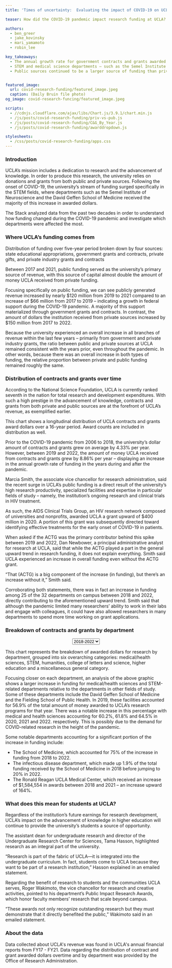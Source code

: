 ```yaml
---
title: 'Times of uncertainty:  Evaluating the impact of COVID-19 on UCLA’s research activity'

teaser: How did the COVID-19 pandemic impact research funding at UCLA? Which departments and types of research were affected the most?

authors:
  - ben_greer
  - jake_kovinsky
  - mari_yamamoto
  - robin_lee

key_takeaways:
  - The annual growth rate for government contracts and grants awarded to UCLA doubled between 2019 and 2022, compared to the annual growth rate in the 12 years prior (2006 - 2018).
  - STEM and medical science departments – such as the Semel Institute of Neuroscience and the David Geffen School of Medicine – received increases in funding with the onset of COVID-19. Funding for medical/health sciences increased by $462,204,784 from 2018 to 2022, while other STEM funding increased by $47,101,701 from 2018 to 2022
  - Public sources continued to be a larger source of funding than private sources during the COVID-19 pandemic.


featured_image:
  url: covid-research-funding/featured_image.jpeg
  caption: (Daily Bruin file photo)
og_image: covid-research-funcing/featured_image.jpeg

scripts:
  - //cdnjs.cloudflare.com/ajax/libs/Chart.js/3.9.1/chart.min.js
  - /js/posts/covid-research-funding/priv-vs-pub.js
  - /js/posts/covid-research-funding/C&G_By_Year.js
  - /js/posts/covid-research-funding/awarddropdown.js

stylesheets:
  - /css/posts/covid-research-funding/apps.css
---
```


### Introduction

UCLA’s mission includes a dedication to research and the advancement of knowledge. In order to produce this research, the university relies on donations and grants from both public and private sources. Following the onset of COVID-19, the university’s stream of funding surged specifically in the STEM fields, where departments such as the Semel Institute of Neuroscience and the David Geffen School of Medicine received the majority of this increase in awarded dollars.

The Stack analyzed data from the past two decades in order to understand how funding changed during the COVID-19 pandemic and investigate which departments were affected the most.

### Where UCLA’s funding comes from

<div class="bar1-chart">
  <canvas id = "privvspubbar" width="80%" height="500%"></canvas>
</div>
<p class = 'caption'>Distribution of funding over five-year period broken down by four sources: state educational appropriations, government grants and contracts, private gifts, and private industry grants and contracts</p>

Between 2017 and 2021, public funding served as the university’s primary source of revenue, with this source of capital almost double the amount of money UCLA received from private funding.

Focusing specifically on public funding, we can see publicly generated revenue increased by nearly $120 million from 2019 to 2021 compared to an increase of $66 million from 2017 to 2019 – indicating a growth in federal support during the COVID-19 pandemic. A majority of this support materialized through government grants and contracts. In contrast, the amount of dollars the institution received from private sources increased by $150 million from 2017 to 2022.

Because the university experienced an overall increase in all branches of revenue within the last few years – primarily from government and private industry grants, the ratio between public and private sources at UCLA remained consistent with the years prior, even throughout the pandemic. In other words, because there was an overall increase in both types of funding, the relative proportion between private and public funding remained roughly the same.

### Distribution of contracts and grants over time

According to the National Science Foundation, UCLA is currently ranked seventh in the nation for total research and development expenditures. With such a high prestige in the advancement of knowledge, contracts and grants from both private and public sources are at the forefront of UCLA’s revenue, as exemplified earlier.

<div class="bar2-chart">
  <canvas id="CG_Chart" width="80%" height="500%"></canvas>
</div>
<p class='caption'>This chart shows a longitudinal distribution of UCLA contracts and grants award dollars over a 16-year period. Award counts are included in distribution as well.</p>

Prior to the COVID-19 pandemic from 2006 to 2018, the university’s dollar amount of contracts and grants grew on average by 4.33% per year. However, between 2019 and 2022, the amount of money UCLA received from contracts and grants grew by 8.86% per year – displaying an increase in the annual growth rate of funding in the years during and after the pandemic.

Marcia Smith, the associate vice chancellor for research administration, said the recent surge in UCLA’s public funding is a direct result of the university’s high research productivity, specialized facilities and expertise in particular fields of study – namely, the institution’s ongoing research and clinical trials in HIV treatment.

As such, the AIDS Clinical Trials Group, an HIV research network composed of universities and nonprofits, awarded UCLA a grant upward of $400 million in 2020. A portion of this grant was subsequently directed toward identifying effective treatments for the early onset of COVID-19 in patients.

When asked if the ACTG was the primary contributor behind this spike between 2019 and 2022, Dan Newbower, a principal administrative analyst for research at UCLA, said that while the ACTG played a part in the general upward trend in research funding, it does not explain everything. Smith said UCLA experienced an increase in overall funding even without the ACTG grant.

“That (ACTG) is a big component of the increase (in funding), but there’s an increase without it,” Smith said.

Corroborating both statements, there was in fact an increase in funding among 25 of the 32 departments on campus between 2018 and 2022, directly contributing to the aforementioned upward trend. Smith said that although the pandemic limited many researchers’ ability to work in their labs and engage with colleagues, it could have also allowed researchers in many departments to spend more time working on grant applications.

### Breakdown of contracts and grants by department

<div id="text">
  <!-- <b style="font-family: 'Helvetica Neue', 'Helvetica', 'Arial', sans-serif; font-size: 12px; color: rgba(0,0,0,0.65); padding:20px;">Award dollars by year</b> -->
</div>
<div id="container" style="text-align:center;">
        <div class="selectBox">
            <select id="year">
                <option value="3820830, 648950405, 244387034, 46502493, 170732336, 7358593">2018</option>
                <option value="3904681, 724254983, 287252672, 55173669, 190970123, 10224387">2019</option>
                <option value="23760958, 859479041,294435172,38179978, 201660075,9471598">2020</option>
                <option value="90899399, 993403193, 268782892, 57513401,189863676, 6740140">2021</option>
                <option value="40666616, 1111155189, 291488735, 76986327, 191921262, 10349936">2022</option>
                <option value="163052484, 4337242811, 1386346505, 274355868, 945147472, 44144654" selected>2018-2022</option>
            </select>
        </div>
</div>
  
<div class="pie-chart">
      <canvas id="awardspie" width="80%" height="100%"></canvas>
</div>
<p class = 'caption'>This chart represents the breakdown of awarded dollars for research by department, grouped into six overarching categories: medical/health sciences, STEM, humanities, college of letters and science, higher education and a miscellaneous general category.</p>

Focusing closer on each department, an analysis of the above graphic shows a larger increase in funding for medical/health sciences and STEM-related departments relative to the departments in other fields of study. Some of these departments include the David Geffen School of Medicine and the Fielding School of Public Health. In 2019, these facilities accounted for 56.9% of the total amount of money awarded to UCLA’s research programs for that year. There was a notable increase in this percentage with medical and health sciences accounting for 60.2%, 61.8% and 64.5% in 2020, 2021 and 2022. respectively. This is possibly due to the demand for COVID-related research in the height of the pandemic.

Some notable departments accounting for a significant portion of the increase in funding include:

* The School of Medicine, which accounted for 75% of the increase in funding from 2018 to 2022.
* The infectious disease department, which made up 1.9% of the total funding received by the School of Medicine in 2018 before jumping to 20% in 2022.
* The Ronald Reagan UCLA Medical Center, which received an increase of $1,584,554 in awards between 2018 and 2021 – an increase upward of 164%.

### What does this mean for students at UCLA?

Regardless of the institution’s future earnings for research development, UCLA’s impact on the advancement of knowledge in higher education will continue to provide the university’s students a source of opportunity.

The assistant dean for undergraduate research and director of the Undergraduate Research Center for Sciences, Tama Hasson, highlighted research as an integral part of the university.

“Research is part of the fabric of UCLA—it is integrated into the undergraduate curriculum. In fact, students come to UCLA because they want to be part of a research institution,” Hasson explained in an emailed statement.

Regarding the benefit of research to students and the communities UCLA serves, Roger Wakimoto, the vice chancellor for research and creative activities, pointed to his department’s Public Impact Research Awards, which honor faculty members’ research that scale beyond campus.

“These awards not only recognize outstanding research but they must demonstrate that it directly benefited the public,” Wakimoto said in an emailed statement.

### About the data

Data collected about UCLA's revenue was found in UCLA's annual financial reports from FY17 - FY21. Data regarding the distribution of contract and grant awarded dollars overtime and by department was provided by the Office of Research Administration.
